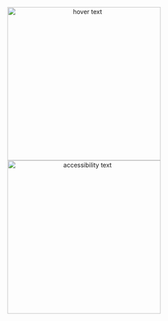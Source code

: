 <p align="center">
  <img src="" ![Simulator Screen Shot - iPhone 8 - 2022-11-17 at 13 48 02](https://user-images.githubusercontent.com/116275633/202405643-66bc49b0-7a68-4f02-8867-bda51f27ec06.png)
width="350" title="hover text">
  <img src="your_relative_path_here_number_2_large_name" width="350" alt="accessibility text">
</p>
